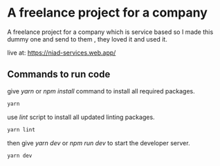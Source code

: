 # A freelance project for a company

A freelance project for a company which is service based so I made this dummy one and send to them , they loved it and used it.

live at: https://niad-services.web.app/

## Commands to run code

give _yarn_ or _npm install_ command to install all required packages.

```bash
yarn
```

use _lint_ script to install all updated linting packages.

```bash
yarn lint
```

then give _yarn dev_ or _npm run dev_ to start the developer server.

```bash
yarn dev
```
